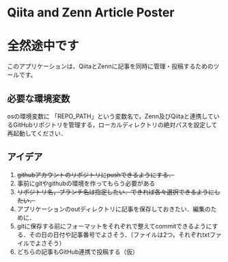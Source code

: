 # Qiita and Zenn Article Poster
# 全然途中です
このアプリケーションは、QiitaとZennに記事を同時に管理・投稿するためのツールです。

## 必要な環境変数

osの環境変数に
「REPO_PATH」という変数名で，Zenn及びQiitaと連携しているGitHubリポジトリを管理する，ローカルディレクトリの絶対パスを設定して再起動してください．

## アイデア
1. ~~githubアカウントのリポジトリにpushできるようにする．~~
2. 事前にgitやgithubの環境を作ってもらう必要がある
3. ~~リポジトリ名，ブランチ名は指定したい．できれば各々選択できるようにしたい．~~
4. アプリケーションのoutディレクトリに記事を保存しておきたい．編集のために．
5. gitに保存する前にフォーマットをそれぞれで整えてcommitできるようにする．その日の日付や記事番号でよさそう．（ファイルは2つ，それぞれtxtファイルでよさそう）
6. どちらの記事もGitHub連携で投稿する（仮）
